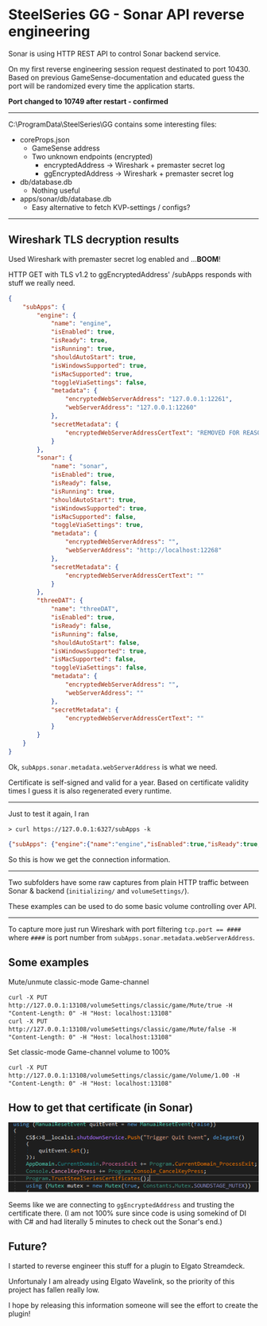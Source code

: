 # SteelSeries GG - Sonar API reverse engineering

Sonar is using HTTP REST API to control Sonar backend service.

On my first reverse engineering session request destinated to port 10430.
Based on previous GameSense-documentation and educated guess the port will be randomized every time the application starts.

**Port changed to 10749 after restart - confirmed**

---

C:\ProgramData\SteelSeries\GG contains some interesting files:
- coreProps.json
    - GameSense address
    - Two unknown endpoints (encrypted)
        - encryptedAddress -> Wireshark + premaster secret log
        - ggEncryptedAddress -> Wireshark + premaster secret log
- db/database.db
    - Nothing useful
- apps/sonar/db/database.db
    - Easy alternative to fetch KVP-settings / configs?

---

## Wireshark TLS decryption results

Used Wireshark with premaster secret log enabled and ...**BOOM**!

HTTP GET with TLS v1.2 to ggEncryptedAddress' /subApps responds with stuff we really need.

```json
{
    "subApps": {
        "engine": {
            "name": "engine",
            "isEnabled": true,
            "isReady": true,
            "isRunning": true,
            "shouldAutoStart": true,
            "isWindowsSupported": true,
            "isMacSupported": true,
            "toggleViaSettings": false,
            "metadata": {
                "encryptedWebServerAddress": "127.0.0.1:12261",
                "webServerAddress": "127.0.0.1:12260"
            },
            "secretMetadata": {
                "encryptedWebServerAddressCertText": "REMOVED FOR REASONS"
            }
        },
        "sonar": {
            "name": "sonar",
            "isEnabled": true,
            "isReady": false,
            "isRunning": true,
            "shouldAutoStart": true,
            "isWindowsSupported": true,
            "isMacSupported": false,
            "toggleViaSettings": true,
            "metadata": {
                "encryptedWebServerAddress": "",
                "webServerAddress": "http://localhost:12268"
            },
            "secretMetadata": {
                "encryptedWebServerAddressCertText": ""
            }
        },
        "threeDAT": {
            "name": "threeDAT",
            "isEnabled": true,
            "isReady": false,
            "isRunning": false,
            "shouldAutoStart": false,
            "isWindowsSupported": true,
            "isMacSupported": false,
            "toggleViaSettings": false,
            "metadata": {
                "encryptedWebServerAddress": "",
                "webServerAddress": ""
            },
            "secretMetadata": {
                "encryptedWebServerAddressCertText": ""
            }
        }
    }
}
```

Ok, `subApps.sonar.metadata.webServerAddress` is what we need.

Certificate is self-signed and valid for a year. Based on certificate validity times I guess it is also regenerated every runtime.

---

Just to test it again, I ran 

```
> curl https://127.0.0.1:6327/subApps -k
```
```json
{"subApps": {"engine":{"name":"engine","isEnabled":true,"isReady":true,"isRunning":true,"shouldAutoStart":true,"isWindowsSupported":true,"isMacSupported":true,"toggleViaSettings":false,"metadata":{"encryptedWebServerAddress":"127.0.0.1:12261","webServerAddress":"127.0.0.1:12260"},"secretMetadata":{"encryptedWebServerAddressCertText":"REMOVED FO REASONS"}},"sonar":{"name":"sonar","isEnabled":true,"isReady":true,"isRunning":true,"shouldAutoStart":true,"isWindowsSupported":true,"isMacSupported":false,"toggleViaSettings":true,"metadata":{"encryptedWebServerAddress":"","webServerAddress":"http://localhost:12268"},"secretMetadata":{"encryptedWebServerAddressCertText":""}},"threeDAT":{"name":"threeDAT","isEnabled":true,"isReady":false,"isRunning":false,"shouldAutoStart":false,"isWindowsSupported":true,"isMacSupported":false,"toggleViaSettings":false,"metadata":{"encryptedWebServerAddress":"","webServerAddress":""},"secretMetadata":{"encryptedWebServerAddressCertText":""}}}}
```

So this is how we get the connection information.

---

Two subfolders have some raw captures from plain HTTP traffic between Sonar & backend (`initializing/` and `volumeSettings/`).

These examples can be used to do some basic volume controlling over API.

---

To capture more just run Wireshark with port filtering
`tcp.port == ####` where `####` is port number from `subApps.sonar.metadata.webServerAddress`.

## Some examples

Mute/unmute classic-mode Game-channel
```
curl -X PUT http://127.0.0.1:13108/volumeSettings/classic/game/Mute/true -H "Content-Length: 0" -H "Host: localhost:13108"
curl -X PUT http://127.0.0.1:13108/volumeSettings/classic/game/Mute/false -H "Content-Length: 0" -H "Host: localhost:13108"
```

Set classic-mode Game-channel volume to 100%
```
curl -X PUT http://127.0.0.1:13108/volumeSettings/classic/game/Volume/1.00 -H "Content-Length: 0" -H "Host: localhost:13108"
```

## How to get that certificate (in Sonar)

![TrustSteelSeriesCertificates()](image-1.png)

Seems like we are connecting to `ggEncryptedAddress` and trusting the certificate there. (I am not 100% sure since code is using somekind of DI with C# and had literally 5 minutes to check out the Sonar's end.)

## Future?

I started to reverse engineer this stuff for a plugin to Elgato Streamdeck.

Unfortunaly I am already using Elgato Wavelink, so the priority of this project has fallen really low.

I hope by releasing this information someone will see the effort to create the plugin!